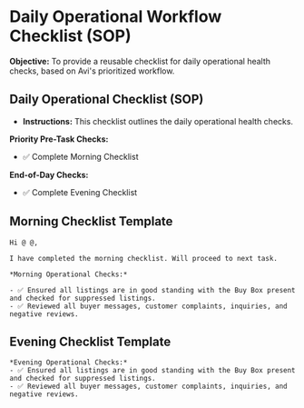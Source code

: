 # Daily Operational Workflow Checklist (SOP)

**Objective:** To provide a reusable checklist for daily operational health checks, based on Avi's prioritized workflow.


## Daily Operational Checklist (SOP)

*   **Instructions:** This checklist outlines the daily operational health checks.



**Priority Pre-Task Checks:**
- ✅ Complete Morning Checklist

**End-of-Day Checks:**
- ✅ Complete Evening Checklist


## Morning Checklist Template

```
Hi @ @,

I have completed the morning checklist. Will proceed to next task.

*Morning Operational Checks:*

- ✅ Ensured all listings are in good standing with the Buy Box present and checked for suppressed listings.
- ✅ Reviewed all buyer messages, customer complaints, inquiries, and negative reviews.
```

## Evening Checklist Template

```
*Evening Operational Checks:*
- ✅ Ensured all listings are in good standing with the Buy Box present and checked for suppressed listings.
- ✅ Reviewed all buyer messages, customer complaints, inquiries, and negative reviews.
```